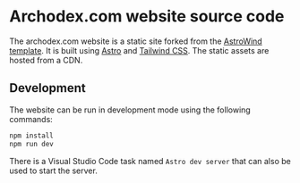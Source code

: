 # Archodex.com website source code

The archodex.com website is a static site forked from the [AstroWind template](https://github.com/arthelokyo/astrowind).
It is built using [Astro](https://astro.build/) and [Tailwind CSS](https://tailwindcss.com/). The static assets are
hosted from a CDN.

## Development

The website can be run in development mode using the following commands:

```bash
npm install
npm run dev
```

There is a Visual Studio Code task named `Astro dev server` that can also be used to start the server.
